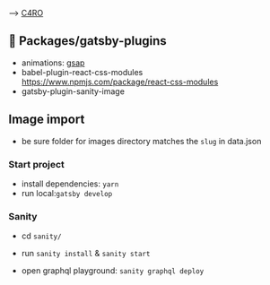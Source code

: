 --> [C4RO](https://c4ro.com/)

## 🚀 Packages/gatsby-plugins

- animations: [gsap](https://greensock.com/gsap/)
- babel-plugin-react-css-modules
  https://www.npmjs.com/package/react-css-modules
- gatsby-plugin-sanity-image

## Image import
- be sure folder for images directory matches the `slug` in data.json

### Start project
- install dependencies: `yarn`
- run local:`gatsby develop` 

### Sanity
- cd `sanity/` 
- run `sanity install` & `sanity start` 

- open graphql playground: `sanity graphql deploy` 
